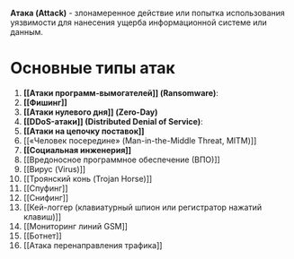**Атака (Attack)** - злонамеренное действие или попытка использования уязвимости для нанесения ущерба информационной системе или данным.

# Основные типы атак

1. **[[Атаки программ-вымогателей]] (Ransomware)**:
2. **[[Фишинг]]**
3. **[[Атаки нулевого дня]] (Zero-Day)**
4. **[[DDoS-атаки]] (Distributed Denial of Service)**:
5. **[[Атаки на цепочку поставок]]**
6. [[«Человек посередине» (Man-in-the-Middle Threat, MITM)]]
7. **[[Социальная инженерия]]**
8. [[Вредоносное программное обеспечение (ВПО)]]
9. [[Вирус (Virus)]]
10. [[Троянский конь (Trojan Horse)]]
11. [[Спуфинг]]
12. [[Снифинг]]
13. [[Кей-логгер (клавиатурный шпион или регистратор нажатий клавиш)]]
14. [[Мониторинг линий GSM]]
15. [[Ботнет]]
16. [[Атака перенаправления трафика]]

